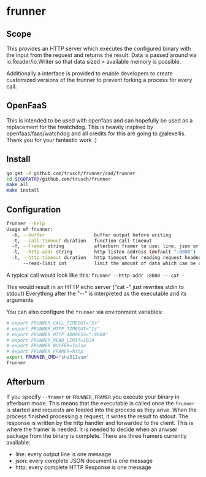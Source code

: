 frunner
=======


## Scope

This provides an HTTP server which executes the configured binary with the input from the request and returns the result.
Data is passed around via io.Reader/io.Writer so that data sized > available memory is possible.

Additionally a interface is provided to enable developers to create customized versions of the frunner to prevent forking a process for every call.

## OpenFaaS

This is intended to be used with openfaas and can hopefully be used as a replacement for the fwatchdog.
This is heavily inspired by openfaas/faas/watchdog and all credits for this are going to @alexellis. Thank you for your fantastic work :)

## Install
```bash
go get -d github.com/trusch/frunner/cmd/frunner
cd ${GOPATH}/github.com/trusch/frunner
make all
make install
```

## Configuration
```bash
frunner --help
Usage of frunner:
  -b, --buffer                  buffer output before writing
  -t, --call-timeout duration   function call timeout
  -f, --framer string           afterburn framer to use: line, json or http
  -l, --http-addr string        http listen address (default ":8080")
  -h, --http-timeout duration   http timeout for reading request headers (default 1s)
      --read-limit int          limit the amount of data which can be contained in a requests body (default -1)
```

A typical call would look like this:
`frunner --http-addr :8080 -- cat -`

This would result in an HTTP echo server ("cat -" just rewrites stdin to stdout)
Everything after the "--" is interpreted as the executable and its arguments

You can also configure the `frunner` via environment variables:
```bash
# export FRUNNER_CALL_TIMEOUT="5s"
# export FRUNNER_HTTP_TIMEOUT="1s"
# export FRUNNER_HTTP_ADDRESS=":8080"
# export FRUNNER_READ_LIMIT=1024
# export FRUNNER_BUFFER=false
# export FRUNNER_FRAMER=http
export FRUNNER_CMD="sha512sum"
frunner
```


## Afterburn

If you specify `--framer` or `FRUNNER_FRAMER` you execute your binary in afterburn mode.
This means that the executable is called once the `frunner` is started and requests are feeded into the process as they arive.
When the process finished processing a request, it writes the result to stdout. The response is written by the http handler and forwarded to the client.
This is where the framer is needed. It is needed to decide when an anwser package from the binary is complete. There are three framers currently available:

* line: every output line is one message
* json: every complete JSON document is one message
* http: every complete HTTP Response is one message
